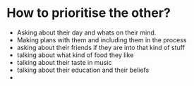 # How to prioritise the other?

- Asking about their day and whats on their mind.
- Making plans with them and including them in the process
- asking about their friends if they are into that kind of stuff
- talking about what kind of food they like
- talking about their taste in music
- talking about their education and their beliefs
-
